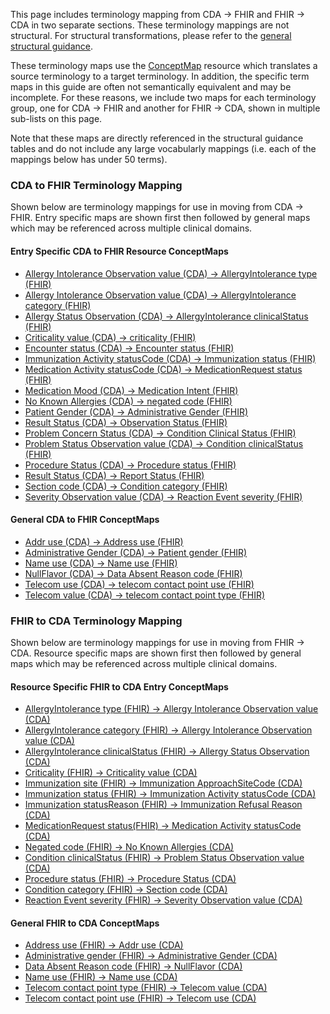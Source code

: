 This page includes terminology mapping from CDA → FHIR and FHIR → CDA in two separate sections. These  terminology mappings are not structural. For structural transformations, please refer to the [general structural guidance](mappingGuidance.html). 

These terminology maps use the [ConceptMap](http://hl7.org/fhir/R4/conceptmap.html) resource which translates a source terminology to a target terminology. In addition, the specific term maps in this guide are often not semantically equivalent and may be incomplete. For these reasons, we include two maps for each terminology group, one for CDA → FHIR and another for FHIR → CDA, shown in multiple sub-lists on this page.

Note that these maps are directly referenced in the structural guidance tables and do not include any large vocabularly mappings (i.e. each of the mappings below has under 50 terms).  

### CDA to FHIR Terminology Mapping

Shown below are terminology mappings for use in moving from CDA → FHIR. Entry specific maps are shown first then followed by general maps which may be referenced across multiple clinical domains. 

#### **Entry Specific CDA to FHIR Resource ConceptMaps** 
- [Allergy Intolerance Observation value (CDA) → AllergyIntolerance type (FHIR)](./ConceptMap-CF-AllergyIntoleranceType.html)
- [Allergy Intolerance Observation value (CDA) → AllergyIntolerance category (FHIR)](./ConceptMap-CF-AllergyIntoleranceCategory.html)
- [Allergy Status Observation (CDA) → AllergyIntolerance clinicalStatus (FHIR)](./ConceptMap-CF-AllergyStatus.html)
- [Criticality value (CDA) → criticality (FHIR)](./ConceptMap-CF-Criticality.html)
- [Encounter status (CDA) → Encounter status (FHIR)](./ConceptMap-CF-EncounterStatus.html)
- [Immunization Activity statusCode (CDA) → Immunization status (FHIR)](./ConceptMap-CF-ImmunizationStatus.html)
- [Medication Activity statusCode (CDA) → MedicationRequest status (FHIR)](./ConceptMap-CF-MedicationStatus.html)
- [Medication Mood (CDA) → Medication Intent (FHIR)](./ConceptMap-CF-MedActivityMood.html)
- [No Known Allergies (CDA) → negated code (FHIR)](./ConceptMap-CF-NoKnownAllergies.html)
- [Patient Gender (CDA) → Administrative Gender (FHIR)](./ConceptMap-CF-AdministrativeGender.html)
- [Result Status (CDA) → Observation Status (FHIR)](./ConceptMap-CF-ResultStatus.html)
- [Problem Concern Status (CDA) → Condition Clinical Status (FHIR)](./ConceptMap-CF-ConditionClinicalStatus.html)
- [Problem Status Observation value (CDA) → Condition clinicalStatus (FHIR)](./ConceptMap-CF-ProblemStatus.html)
- [Procedure Status (CDA) → Procedure status (FHIR)](./ConceptMap-CF-ProcedureStatus.html)
- [Result Status (CDA) → Report Status (FHIR)](./ConceptMap-CF-ResultReportStatus.html)
- [Section code (CDA) → Condition category (FHIR)](./ConceptMap-CF-ProblemCategory.html)
- [Severity Observation value (CDA) → Reaction Event severity (FHIR)](./ConceptMap-CF-Severity.html)

#### **General CDA to FHIR ConceptMaps** 
- [Addr use  (CDA) → Address use (FHIR)](./ConceptMap-CF-AddressUse.html)
- [Administrative Gender (CDA) → Patient gender (FHIR)](./ConceptMap-CF-AdministrativeGender.html)
- [Name use (CDA) → Name use (FHIR)](./ConceptMap-CF-NameUse.html)
- [NullFlavor (CDA) → Data Absent Reason code (FHIR)](./ConceptMap-CF-NullFlavorDataAbsentReason.html)
- [Telecom use (CDA) → telecom contact point use (FHIR)](./ConceptMap-CF-TelecomUse.html)
- [Telecom value (CDA) → telecom contact point type (FHIR)](./ConceptMap-CF-TelecomType.html)

### FHIR to CDA Terminology Mapping

Shown below are terminology mappings for use in moving from FHIR → CDA. Resource specific maps are shown first then followed by general maps which may be referenced across multiple clinical domains. 

#### **Resource Specific FHIR to CDA Entry ConceptMaps** 
- [AllergyIntolerance type (FHIR) → Allergy Intolerance Observation value (CDA)](./ConceptMap-FC-AllergyIntoleranceType.html)
- [AllergyIntolerance category (FHIR) → Allergy Intolerance Observation value (CDA)](./ConceptMap-FC-AllergyIntoleranceCategory.html)
- [AllergyIntolerance clinicalStatus (FHIR) → Allergy Status Observation (CDA)](./ConceptMap-FC-AllergyStatus.html) 
- [Criticality (FHIR) → Criticality value (CDA)](./ConceptMap-FC-Criticality.html)
- [Immunization site (FHIR) → Immunization ApproachSiteCode (CDA)](./ConceptMap-FC-ImmunizationSite.html)
- [Immunization status (FHIR) → Immunization Activity statusCode (CDA)](./ConceptMap-FC-ImmunizationStatus.html)
- [Immunization statusReason (FHIR) → Immunization Refusal Reason (CDA)](./ConceptMap-FC-ImmunizationRefusal.html)
- [MedicationRequest status(FHIR) → Medication Activity statusCode (CDA)](./ConceptMap-FC-MedicationStatus.html)
- [Negated code (FHIR) → No Known Allergies (CDA)](./ConceptMap-FC-NoKnownAllergies.html)
- [Condition clinicalStatus (FHIR) → Problem Status Observation value (CDA)](./ConceptMap-FC-ProblemStatus.html)
- [Procedure status (FHIR) → Procedure Status (CDA)](./ConceptMap-FC-ProcedureStatus.html)
- [Condition category (FHIR) → Section code (CDA)](./ConceptMap-FC-ProblemCategory.html)
- [Reaction Event severity (FHIR) → Severity Observation value (CDA)](./ConceptMap-FC-Severity.html)

#### **General FHIR to CDA ConceptMaps** 
- [Address use (FHIR) → Addr use (CDA)](./ConceptMap-FC-AddressUse.html)
- [Administrative gender (FHIR) → Administrative Gender (CDA)](./ConceptMap-FC-AdministrativeGender.html)
- [Data Absent Reason code (FHIR) → NullFlavor (CDA)](./ConceptMap-FC-DataAbsentReasonNullFlavor.html)
- [Name use (FHIR) → Name use (CDA)](./ConceptMap-FC-NameUse.html)
- [Telecom contact point type (FHIR) → Telecom value (CDA)](./ConceptMap-FC-TelecomType.html) 
- [Telecom contact point use (FHIR) → Telecom use (CDA)](./ConceptMap-FC-TelecomUse.html) 
